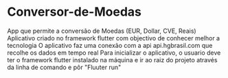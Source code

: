 # Conversor-de-Moedas
App que permite a conversão de Moedas (EUR, Dollar, CVE, Reais)
Aplicativo criado no framework flutter com objectivo de conhecer melhor a tecnologia
O aplicativo faz uma conexão com a api api.hgbrasil.com que recolhe os dados em tempo real 
Para inicializar o aplicativo, o usuario deve ter o framework flutter instalado na máquina e ir ao raiz do projeto através da linha de comando e pôr "Fluuter run"
